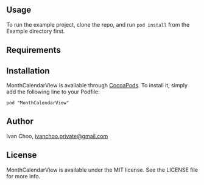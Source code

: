 ## Usage

To run the example project, clone the repo, and run `pod install` from the Example directory first.

## Requirements

## Installation

MonthCalendarView is available through [CocoaPods](http://cocoapods.org). To install
it, simply add the following line to your Podfile:

    pod "MonthCalendarView"

## Author

Ivan Choo, ivanchoo.private@gmail.com

## License

MonthCalendarView is available under the MIT license. See the LICENSE file for more info.


